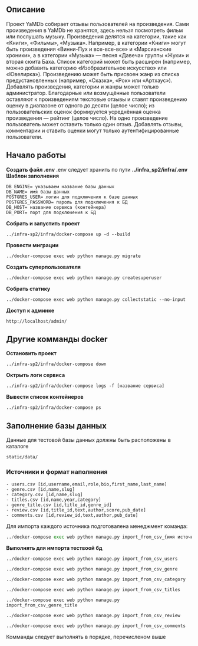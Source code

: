 ## Описание
Проект YaMDb собирает отзывы пользователей на произведения. Сами произведения в YaMDb не хранятся, здесь нельзя посмотреть фильм или послушать музыку.
Произведения делятся на категории, такие как «Книги», «Фильмы», «Музыка». Например, в категории «Книги» могут быть произведения «Винни-Пух и все-все-все» и «Марсианские хроники», а в категории «Музыка» — песня «Давеча» группы «Жуки» и вторая сюита Баха. Список категорий может быть расширен (например, можно добавить категорию «Изобразительное искусство» или «Ювелирка»).
Произведению может быть присвоен жанр из списка предустановленных (например, «Сказка», «Рок» или «Артхаус»).
Добавлять произведения, категории и жанры может только администратор.
Благодарные или возмущённые пользователи оставляют к произведениям текстовые отзывы и ставят произведению оценку в диапазоне от одного до десяти (целое число); из пользовательских оценок формируется усреднённая оценка произведения — рейтинг (целое число). На одно произведение пользователь может оставить только один отзыв.
Добавлять отзывы, комментарии и ставить оценки могут только аутентифицированные пользователи.

## Начало работы 
**Создать файл .env**
.env следует хранить по пути **../infra_sp2/infra/.env**
**Шаблон заполнения**
~~~
DB_ENGINE= указываем название базы данных
DB_NAME= имя базы данных
POSTGRES_USER= логин для подключения к базе данных
POSTGRES_PASSWORD= пароль для подключения к БД
DB_HOST= название сервиса (контейнера)
DB_PORT= порт для подключения к БД
~~~

**Собрать и запустить проект**

    ../infra-sp2/infra/docker-compose up -d --build

**Провести миграции**

    ../docker-compose exec web python manage.py migrate    
**Создать суперпользователя**

    ../docker-compose exec web python manage.py createsuperuser 
    
**Собрать статику**

    ../docker-compose exec web python manage.py collectstatic --no-input 
    
**Доступ к админке**

    http://localhost/admin/ 
## Другие комманды docker 
**Остановить проект**

    ../infra-sp2/infra/docker-compose down
**Октрыть логи сервиса**

    ../infra-sp2/infra/docker-compose logs -f [название сервиса]
   **Вывести список контейнеров**
   
    ../infra-sp2/infra/docker-compose ps
   
   ## Заполнение базы данных
   Данные для тестовой базы данных должны быть расположены в каталоге
```
static/data/
```
### Источники и формат наполнения

	- users.csv [id,username,email,role,bio,first_name,last_name]
	- genre.csv [id,name,slug]
	- category.csv [id,name,slug]
	- titles.csv [id,name,year,category]
	- genre_title.csv [id,title_id,genre_id]
	- review.csv [id,title_id,text,author,score,pub_date]
	- comments.csv [id,review_id,text,author,pub_date]

Для импорта каждого источника подготовалена менеджмент команда:
```python
../docker-compose exec web python manage.py import_from_csv_{имя источника}
```
**Выполнять для импорта тествоой бд**

    ../docker-compose exec web python manage.py import_from_csv_users

    ../docker-compose exec web python manage.py import_from_csv_genre
    
    ../docker-compose exec web python manage.py import_from_csv_category
    
    ../docker-compose exec web python manage.py import_from_csv_titles
    
    ../docker-compose exec web python manage.py import_from_csv_genre_title
    
    ../docker-compose exec web python manage.py import_from_csv_review
    
    ../docker-compose exec web python manage.py import_from_csv_comments
    

Комманды следует выполнять в порядке, перечисленом выше

